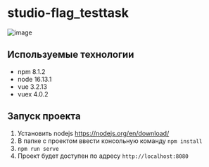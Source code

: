 # studio-flag_testtask

![image](https://user-images.githubusercontent.com/56305535/169024116-aa395c68-2089-44f5-a28f-036a73e3de2b.png)

## Используемые технологии

- npm 8.1.2
- node 16.13.1
- vue 3.2.13
- vuex 4.0.2

## Запуск проекта

1) Установить nodejs https://nodejs.org/en/download/
2) В папке с проектом ввести консольную команду ```npm install```
3)  ```npm run serve```
4) Проект будет доступен по адресу ```http://localhost:8080```

